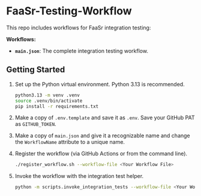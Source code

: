 # FaaSr-Testing-Workflow

This repo includes workflows for FaaSr integration testing:

**Workflows:**

- **`main.json`**: The complete integration testing workflow.

## Getting Started

1. Set up the Python virtual environment. Python 3.13 is recommended.

   ```bash
   python3.13 -m venv .venv
   source .venv/bin/activate
   pip install -r requirements.txt
   ```

2. Make a copy of `.env.template` and save it as `.env`. Save your GitHub PAT as `GITHUB_TOKEN`.

3. Make a copy of `main.json` and give it a recognizable name and change the `WorkflowName` attribute to a unique name.

4. Register the workflow (via GitHub Actions or from the command line).

   ```bash
   ./register_workflow.sh --workflow-file <Your Workflow File>
   ```

5. Invoke the workflow with the integration test helper.

   ```bash
   python -m scripts.invoke_integration_tests --workflow-file <Your Workflow File>
   ```
